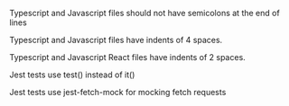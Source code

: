 Typescript and Javascript files should not have semicolons at the end of lines

Typescript and Javascript files have indents of 4 spaces.

Typescript and Javascript React files have indents of 2 spaces.

Jest tests use test() instead of it()

Jest tests use jest-fetch-mock for mocking fetch requests
